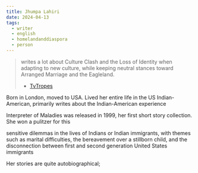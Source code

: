 ```yaml
---
title: Jhumpa Lahiri
date: 2024-04-13
tags:
  - writer
  - english
  - homelandanddiaspora
  - person
---
```

>writes a lot about Culture Clash and the Loss of Identity when adapting to new culture, while keeping neutral stances toward Arranged Marriage and the Eagleland. 
> - [TvTropes](https://tvtropes.org/pmwiki/pmwiki.php/Creator/JhumpaLahiri)

Born in London, moved to USA. Lived her entire life in the US
Indian-American, primarily writes about the Indian-American experience

Interpreter of Maladies was released in 1999, her first short story collection. She won a pulitzer for this

sensitive dilemmas in the lives of Indians or Indian immigrants, with themes such as marital difficulties, the bereavement over a stillborn child, and the disconnection between first and second generation United States immigrants

Her stories are quite autobiographical; 